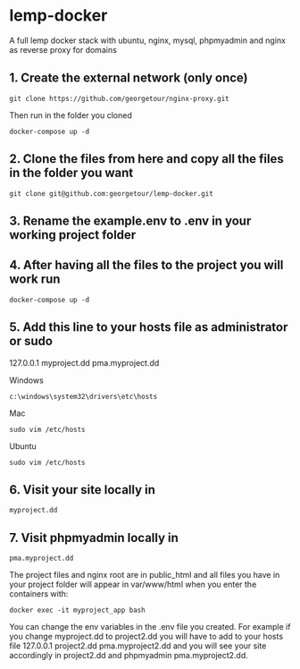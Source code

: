 # lemp-docker
A full lemp docker stack with ubuntu, nginx, mysql, phpmyadmin and nginx as reverse proxy for domains


## 1. Create the external network (only once)
```
git clone https://github.com/georgetour/nginx-proxy.git
```

Then run in the folder you cloned
```
docker-compose up -d
```

## 2. Clone the files from here and copy all the files in the folder you want 
```
git clone git@github.com:georgetour/lemp-docker.git
```

## 3. Rename the example.env to .env in your working project folder

## 4. After having all the files to the project you will work run
```
docker-compose up -d
```

## 5. Add this line to your hosts file as administrator or sudo
127.0.0.1 myproject.dd pma.myproject.dd

Windows
```
c:\windows\system32\drivers\etc\hosts
```
Mac
```
sudo vim /etc/hosts
```
Ubuntu
```
sudo vim /etc/hosts
```

## 6. Visit your site locally in 
```
myproject.dd
```

## 7. Visit phpmyadmin locally in 
```
pma.myproject.dd
```

The project files and nginx root are in public_html and all files you have in your project folder
will appear in var/www/html when you enter the containers with:
```
docker exec -it myproject_app bash
```


You can change the env variables in the .env file you created. For example if you change myproject.dd to 
project2.dd you will have to add to your hosts file 127.0.0.1 project2.dd pma.myproject2.dd and you
will see your site accordingly in project2.dd and phpmyadmin pma.myproject2.dd.